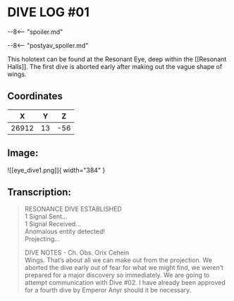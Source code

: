 # DIVE LOG #01

--8<-- "spoiler.md"

--8<-- "postyav_spoiler.md"

This holotext can be found at the Resonant Eye, deep within the [[Resonant Halls]]. The first dive is aborted early after making out the vague shape of wings.

## Coordinates
| **X** | **Y** | **Z** |
| :---: | :---: | :---: |
| 26912 |  13  | -56 |

## Image:

![[eye_dive1.png]]{ width="384" }

## Transcription:
> RESONANCE DIVE ESTABLISHED <br>
1 Signal Sent… <br>
1 Signal Received… <br>
Anomalous entity detected! <br>
Projecting…
>
> DIVE NOTES - Ch. Obs. Orix Cehein <br>
> Wings. That’s about all we can make out from the projection. We aborted the dive early out of fear for what we might find, we weren’t prepared for a major discovery so immediately. We are going to attempt communication with Dive #02. I have already been approved for a fourth dive by Emperor Anyr should it be necessary.
